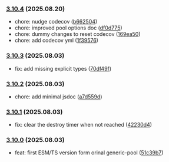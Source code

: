 ### [3.10.4](https://github.com/esroyo/generic-pool/compare/v3.10.3...v3.10.4) (2025.08.20)

- chore: nudge codecov
  ([b662504](https://github.com/esroyo/generic-pool/commit/b662504b7923954053a543f165c6eceb73536631))
- chore: improved pool options doc
  ([df0d775](https://github.com/esroyo/generic-pool/commit/df0d775bf010654af966141b1a85bd796e7d1ef4))
- chore: dummy changes to reset codecov
  ([169ea50](https://github.com/esroyo/generic-pool/commit/169ea50fb47b88121709a89fdc5b7efc8d269d7b))
- chore: add codecov yml
  ([1f39576](https://github.com/esroyo/generic-pool/commit/1f395761b828458cc63442683c4a2bb3e64b2704))

### [3.10.3](https://github.com/esroyo/generic-pool/compare/v3.10.2...v3.10.3) (2025.08.03)

- fix: add missing explicit types
  ([70df49f](https://github.com/esroyo/generic-pool/commit/70df49f1d69f0d3b2360875a8a5e934a04a1f764))

### [3.10.2](https://github.com/esroyo/generic-pool/compare/v3.10.1...v3.10.2) (2025.08.03)

- chore: add minimal jsdoc
  ([a7d559d](https://github.com/esroyo/generic-pool/commit/a7d559d4fbb8ff5de110499dca73ac6fba41c2e8))

### [3.10.1](https://github.com/esroyo/generic-pool/compare/v3.10.0...v3.10.1) (2025.08.03)

- fix: clear the destroy timer when not reached
  ([42230d4](https://github.com/esroyo/generic-pool/commit/42230d4bb26c4d5b517d8b49e5c9c449d2bf3582))

### [3.10.0](https://github.com/esroyo/generic-pool/releases/tag/v3.10.0) (2025.08.03)

- feat: first ESM/TS version form orinal generic-pool
  ([51c39b7](https://github.com/esroyo/generic-pool/commit/51c39b76b7f6f1a756eccf433fa54e6235026ed0))
